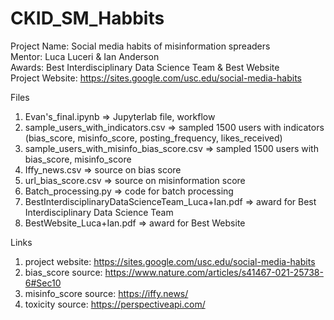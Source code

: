 # CKID_SM_Habbits

Project Name: Social media habits of misinformation spreaders  
Mentor: Luca Luceri & Ian Anderson  
Awards: Best Interdisciplinary Data Science Team & Best Website  
Project Website: https://sites.google.com/usc.edu/social-media-habits  

Files  
1. Evan's_final.ipynb  =>  Jupyterlab file, workflow  
2. sample_users_with_indicators.csv  =>  sampled 1500 users with indicators (bias_score, misinfo_score, posting_frequency, likes_received)  
3. sample_users_with_misinfo_bias_score.csv  =>  sampled 1500 users with bias_score, misinfo_score  
4. Iffy_news.csv  =>  source on bias score  
5. url_bias_score.csv  =>  source on misinformation score  
6. Batch_processing.py  =>  code for batch processing
7. BestInterdisciplinaryDataScienceTeam_Luca+Ian.pdf  =>  award for Best Interdisciplinary Data Science Team
8. BestWebsite_Luca+Ian.pdf  =>  award for Best Website  

Links  
1. project website: https://sites.google.com/usc.edu/social-media-habits  
2. bias_score source: https://www.nature.com/articles/s41467-021-25738-6#Sec10  
3. misinfo_score source: https://iffy.news/  
4. toxicity source: https://perspectiveapi.com/  
